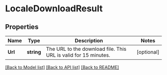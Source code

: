 # LocaleDownloadResult

## Properties

Name | Type | Description | Notes
------------ | ------------- | ------------- | -------------
**Url** | **string** | The URL to the download file. This URL is valid for 15 minutes.  | [optional] 

[[Back to Model list]](../README.md#documentation-for-models) [[Back to API list]](../README.md#documentation-for-api-endpoints) [[Back to README]](../README.md)



